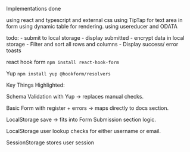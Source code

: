Implementations done

using react and typescript and external css using TipTap for text area in form using dynamic table for rendering. using usereducer and ODATA

todo: - submit to local storage - display submitted - encrypt data in local storage - Filter and sort all rows and columns - Display success/ error toasts


react hook form 
`npm install react-hook-form`

Yup
`npm install yup @hookform/resolvers`

Key Things Highlighted:

Schema Validation with Yup → replaces manual checks.

Basic Form with register + errors → maps directly to docs section.

LocalStorage save → fits into Form Submission section logic.


LocalStorage user lookup checks for either username or email.

SessionStorage stores user session